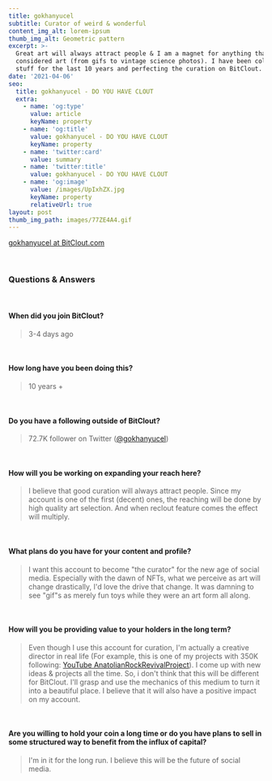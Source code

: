 ```yaml
---
title: gokhanyucel
subtitle: Curator of weird & wonderful
content_img_alt: lorem-ipsum
thumb_img_alt: Geometric pattern
excerpt: >-
  Great art will always attract people & I am a magnet for anything that can be
  considered art (from gifs to vintage science photos). I have been collecting
  stuff for the last 10 years and perfecting the curation on BitClout.
date: '2021-04-06'
seo:
  title: gokhanyucel - DO YOU HAVE CLOUT
  extra:
    - name: 'og:type'
      value: article
      keyName: property
    - name: 'og:title'
      value: gokhanyucel - DO YOU HAVE CLOUT
      keyName: property
    - name: 'twitter:card'
      value: summary
    - name: 'twitter:title'
      value: gokhanyucel - DO YOU HAVE CLOUT
    - name: 'og:image'
      value: /images/UpIxhZX.jpg
      keyName: property
      relativeUrl: true
layout: post
thumb_img_path: images/77ZE4A4.gif
---
```

[gokhanyucel at BitClout.com](https://bitclout.com/u/gokhanyucel)



<br>

### Questions & Answers

<br>

#### When did you join BitClout?

> 3-4 days ago

<br>

#### How long have you been doing this?

> 10 years + 

<br>

#### Do you have a following outside of BitClout?

> 72.7K follower on Twitter ([@gokhanyucel](https://twitter.com/gokhanyucel))

<br>

#### How will you be working on expanding your reach here?

> I believe that good curation will always attract people. Since my account is one of the first (decent) ones, the reaching will be done by high quality art selection. And when reclout  feature comes the effect will multiply.

<br>

#### What plans do you have for your content and profile?

> I want this account to become "the curator" for the new age of social media. Especially with the dawn of NFTs, what we perceive as art will change drastically, I'd love the drive that change. It was damning to see "gif"s as merely fun toys while they were an art form all along.

<br>

#### How will you be providing value to your holders in the long term?

> Even though I use this account for curation, I'm actually a creative director in real life (For example, this is one of my projects with 350K following: [YouTube AnatolianRockRevivalProject](https://www.youtube.com/c/AnatolianRockRevivalProject/featured)). I come up with new ideas & projects all the time. So, i don't think that this will be different for BitClout. I'll grasp and use the mechanics of this medium to turn it into a beautiful place. I believe that it will also have a positive impact on my account.

<br>

#### Are you willing to hold your coin a long time or do you have plans to sell in some structured way to benefit from the influx of capital?

> I'm in it for the long run. I believe this will be the future of social media. 

